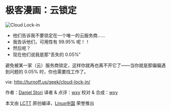 极客漫画：云锁定
===============

![Cloud Lock-in](http://turnoff.us/image/en/cloud-lock-in.png)

- 他们告诉我不要锁定在一个唯一的云服务商……
- 我告诉他们，可用性有 99.95% 呢！！
- 然后呢？
- 现在他们说我是那“丢失的 0.05%”

避免被某一家（云）服务商锁定，这样你就再也离不开它了——当你就是那偏偏遇到问题的 0.05% 时，你也需要找工作了。

via: http://turnoff.us/geek/cloud-lock-in/

作者：[Daniel Stori][a]
译者 & 点评：[wxy](https://github.com/wxy)
校对 & 合成：[wxy](https://github.com/wxy)

本文由 [LCTT](https://github.com/LCTT/TranslateProject) 原创编译，[Linux中国](https://linux.cn/) 荣誉推出

[a]:http://turnoff.us/about/
